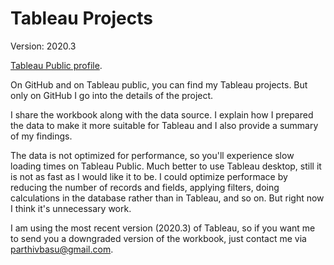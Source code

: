 # Tableau Projects

Version: 2020.3

[Tableau Public profile](https://public.tableau.com/profile/parthivbasu).

On GitHub and on Tableau public, you can find my Tableau projects. But only on GitHub I go into the details of the project.

I share the workbook along with the data source. I explain how I prepared the data to make it more suitable for Tableau and I also provide a summary of my findings.

The data is not optimized for performance, so you'll experience slow loading times on Tableau Public. Much better to use Tableau desktop, still it is not as fast as I would like it to be. I could optimize performace by reducing the number of records and fields, applying filters, doing calculations in the database rather than in Tableau, and so on. But right now I think it's unnecessary work.

I am using the most recent version (2020.3) of Tableau, so if you want me to send you a downgraded version of the workbook, just contact me via <parthivbasu@gmail.com>.

